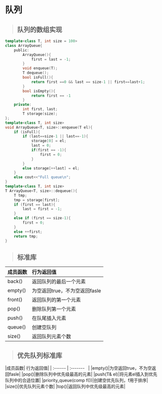 # 队列
> ## 队列的数组实现
```c++
template<class T, int size = 100>
class ArrayQueue{
    public:
        ArrayQueue(){
            first = last = -1;
        }
        void enqueue(T);
        T dequeue();
        bool isFull(){
            return first ==0 && last == size-1 || first==last+1;
        }
        bool isEmpty(){
            return first == -1
        }
    private:
        int first, last;
        T storage(size);
};
template<class T, int size>
void ArrayQueue<T, size>::enqueue(T el){
    if (isFull){
        if (last==size-1 || last==-1){
            storage[0] = el;
            last = 0;
            if(first == -1){
                first = 0;
            }
        }
        else storage[++last] = el;
    }
    else cout<<"Full queue\n";
}
template<class T, int size>
T ArrayQueue<T, size>::dequeue(){
    T tmp;
    tmp = storage[first];
    if (first == last){
        last = first = -1;
    }
    else if (first == size-1){
        first = 0;
    }
    else ++first;
    return tmp;
}

```
> ## 标准库

|成员函数| 行为返回值|
| :------ | :------- | 
|back()|返回队列的最后一个元素|
|empty()|为空返回true，不为空返回fasle|
|front()|返回队列的第一个元素|
|pop()|删除队列第一个元素|
|push()|在队尾插入元素|
|queue()|创建空队列|
|size()|返回队列元素个数|

> ## 优先队列标准库

|成员函数| 行为返回值|
| :------ | :-------   | 
|empty()|为空返回true，不为空返回fasle|
|pop()|删除队列中优先级最高的元素|
|push(T& el)|将元素el插入到优先队列中的合适位置|
|priority_queue(comp f())|创建空优先队列，f用于排序|
|size()|优先队列元素个数|
|top()|返回队列中优先级最高的元素|
